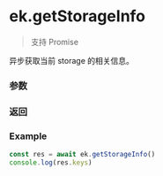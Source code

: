 # ek.getStorageInfo

> <Icon type="success" /> 支持 Promise

异步获取当前 storage 的相关信息。

### 参数

<Props options />

### 返回

<Results :data="results" />

### Example

```ts
const res = await ek.getStorageInfo()
console.log(res.keys)
```

<script setup>
const results = [
  {
    name: 'keys',
    type: 'string[]',
    desc: '当前 storage 中所有的 key',
    version: '0.1.0',
  },
  {
    name: 'currentSize',
    type: 'number',
    desc: '当前占用的空间大小, 单位 KB',
    version: '0.1.0',
  },
  {
    name: 'limitSize',
    type: 'number',
    desc: '限制的空间大小，单位 KB',
    version: '0.1.0',
  },
]
</script>
